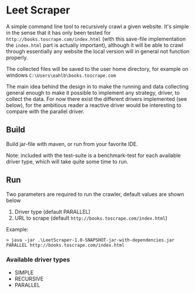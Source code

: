 # Leet Scraper

A simple command line tool to recursively crawl a given website.
It's simple in the sense that it has only been tested for `http://books.toscrape.com/index.html`
(with this save-file implementation the `index.html` part is actually important),
although it will be able to crawl through essentially any website the local version will in general not function
properly.

The collected files will be saved to the user home directory, for example on windows `C:\Users\eahlb\books.toscrape.com`

The main idea behind the design in to make the running and data collecting general enough to make it possible
to implement any strategy, driver, to collect the data.
For now there exist the different drivers implemented (see below),
for the ambitious reader a reactive driver would be interesting to compare with the parallel driver.

## Build

Build jar-file with maven, or run from your favorite IDE.

Note: included with the test-suite is a benchmark-test for each available driver type, which will take quite some time
to run.

## Run

Two parameters are required to run the crawler, default values are shown below

1. Driver type (default PARALLEL)
2. URL to scrape (default `http://books.toscrape.com/index.html`)

Example:

```
> java -jar .\LeetScraper-1.0-SNAPSHOT-jar-with-dependencies.jar PARALLEL http://books.toscrape.com/index.html
```

### Available driver types

* SIMPLE
* RECURSIVE
* PARALLEL
